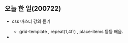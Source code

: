 ## 오늘 한 일(200722)

-   css 마스터 강의 듣기

    -   grid-template , repeat(1,4fr) , place-items 등등 배움.

-
